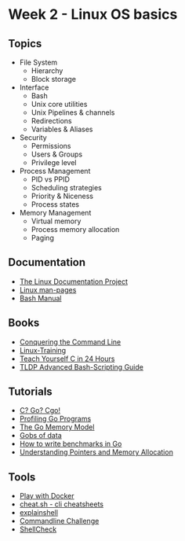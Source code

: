 # Week 2 - Linux OS basics
## Topics
* File System
    * Hierarchy
    * Block storage
* Interface
    * Bash
    * Unix core utilities
    * Unix Pipelines & channels
    * Redirections
    * Variables & Aliases
* Security
    * Permissions
    * Users & Groups
    * Privilege level
* Process Management
    * PID vs PPID
    * Scheduling strategies
    * Priority & Niceness
    * Process states
* Memory Management
    * Virtual memory
    * Process memory allocation
    * Paging

## Documentation
* [The Linux Documentation Project](https://www.tldp.org/)
* [Linux man-pages](https://www.kernel.org/doc/man-pages/)
* [Bash Manual](https://www.gnu.org/software/bash/manual/)

## Books
* [Conquering the Command Line](http://conqueringthecommandline.com/book/basics)
* [Linux-Training](http://linux-training.be/index.php?nav=home)
* [Teach Yourself C in 24 Hours](http://aelinik.free.fr/c/)
* [TLDP Advanced Bash-Scripting Guide](http://tldp.org/LDP/abs/html/abs-guide.html)

## Tutorials
* [C? Go? Cgo!](https://blog.golang.org/c-go-cgo)
* [Profiling Go Programs](https://blog.golang.org/profiling-go-programs)
* [The Go Memory Model](https://golang.org/ref/mem)
* [Gobs of data](https://blog.golang.org/gobs-of-data)
* [How to write benchmarks in Go](https://dave.cheney.net/2013/06/30/how-to-write-benchmarks-in-go)
* [Understanding Pointers and Memory Allocation](https://www.ardanlabs.com/blog/2013/07/understanding-pointers-and-memory.html)

## Tools
* [Play with Docker](https://labs.play-with-docker.com/)
* [cheat.sh - cli cheatsheets](http://cheat.sh/)
* [explainshell](https://explainshell.com/)
* [Commandline Challenge](https://cmdchallenge.com/)
* [ShellCheck](https://www.shellcheck.net/)
